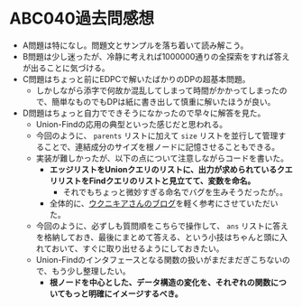 # ABC040過去問感想

- A問題は特になし。問題文とサンプルを落ち着いて読み解こう。
- B問題は少し迷ったが、冷静に考えれば1000000通りの全探索をすれば答えが出ることに気づける。
- C問題はちょっと前にEDPCで解いたばかりのDPの超基本問題。
  - しかしながら添字で何故か混乱してしまって時間がかかってしまったので、簡単なものでもDPは紙に書き出して慎重に解いたほうが良い。
- D問題はちょっと自力でできそうになかったので早々に解答を見た。
  - Union-Findの応用の典型といった感じだと思われる。
  - 今回のように、 `parents` リストに加えて `size` リストを並行して管理することで、連結成分のサイズを根ノードに記憶させることもできる。
  - 実装が難しかったが、以下の点について注意しながらコードを書いた。
    - **エッジリストをUnionクエリのリストに、出力が求められているクエリリストをFindクエリのリストと見立てて、変数を命名。**
      - それでもちょっと微妙すぎる命名でバグを生みそうだったが。。
    - 全体的に、[ウクニキアさんのブログ](http://ukuku09.hatenablog.com/entry/2017/02/20/113635)を軽く参考にさせていただいた。
  - 今回のように、必ずしも質問順をこちらで操作して、 `ans` リストに答えを格納しておき、最後にまとめて答える、という小技はちゃんと頭に入れておいて、すぐに取り出せるようにしておきたい。
  - Union-Findのインタフェースとなる関数の扱いがまだまだぎこちないので、もう少し整理したい。
    - **根ノードを中心とした、データ構造の変化を、それぞれの関数についてもっと明確にイメージするべき。**

